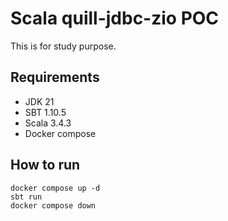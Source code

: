 # Scala quill-jdbc-zio POC

This is for study purpose.

## Requirements
- JDK 21
- SBT 1.10.5
- Scala 3.4.3
- Docker compose

## How to run
```shell
docker compose up -d
sbt run
docker compose down
```
